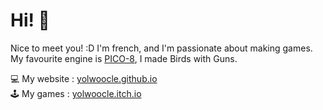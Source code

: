 # Hi! 👋

Nice to meet you! :D I'm french, and I'm passionate about making games.
My favourite engine is [PICO-8](https://pico8.com/), I made Birds with Guns.

💻 My website : [yolwoocle.github.io](https://yolwoocle.github.io/) \
🕹 My games : [yolwoocle.itch.io](https://yolwoocle.itch.io)

